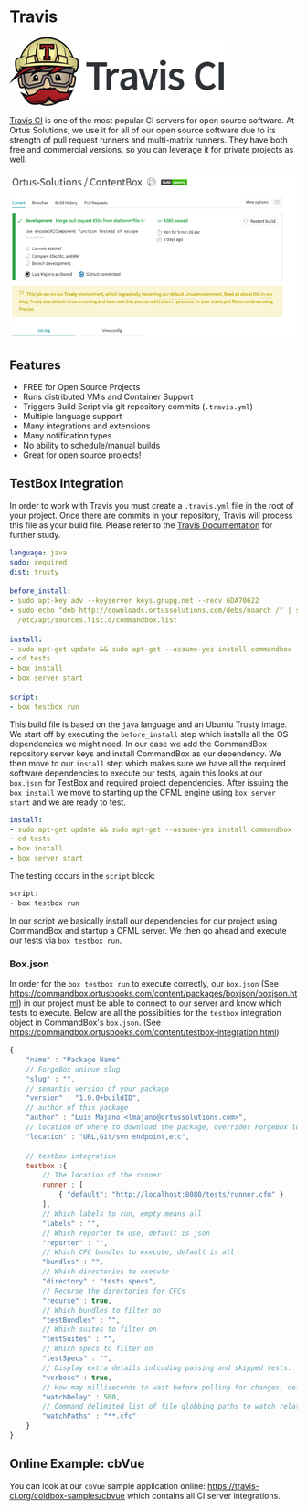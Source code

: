 # Travis

![](/assets/travis-ci.png)

[Travis CI](https://travis-ci.org/) is one of the most popular CI servers for open source software.  At Ortus Solutions, we use it for all of our open source software due to its strength of pull request runners and multi-matrix runners.  They have both free and commercial versions, so you can leverage it for private projects as well.

![](/assets/travis-projectview.png)

## Features

* FREE for Open Source Projects
* Runs distributed VM’s and Container Support
* Triggers Build Script via git repository commits (`.travis.yml`)
* Multiple language support
* Many integrations and extensions
* Many notification types
* No ability to schedule/manual builds
* Great for open source projects!

## TestBox Integration

In order to work with Travis you must create a `.travis.yml` file in the root of your project.  Once there are commits in your repository, Travis will process this file as your build file.  Please refer to the [Travis Documentation](https://docs.travis-ci.com/) for further study.


```yml
language: java
sudo: required
dist: trusty

before_install:
- sudo apt-key adv --keyserver keys.gnupg.net --recv 6DA70622
- sudo echo "deb http://downloads.ortussolutions.com/debs/noarch /" | sudo tee -a
  /etc/apt/sources.list.d/commandbox.list

install:
- sudo apt-get update && sudo apt-get --assume-yes install commandbox
- cd tests
- box install
- box server start

script:
- box testbox run
```

This build file is based on the `java` language and an Ubuntu Trusty image.  We start off by executing the `before_install` step which installs all the OS dependencies we might need.  In our case we add the CommandBox repository server keys and install CommandBox as our dependency.  We then move to our `install` step which makes sure we have all the required software dependencies to execute our tests, again this looks at our `box.json` for TestBox and required project dependencies.  After issuing the `box install` we move to starting up the CFML engine using `box server start` and we are ready to test.

```yml
install:
- sudo apt-get update && sudo apt-get --assume-yes install commandbox
- cd tests
- box install
- box server start
```

The testing occurs in the `script` block:

```js
script:
- box testbox run
```


In our script we basically install our dependencies for our project using CommandBox and startup a CFML server.  We then go ahead and execute our tests via `box testbox run`.

### Box.json

In order for the `box testbox run` to execute correctly, our `box.json` (See https://commandbox.ortusbooks.com/content/packages/boxjson/boxjson.html) in our project must be able to connect to our server and know which tests to execute.  Below are all the possiblities for the `testbox` integration object in CommandBox's `box.json`.  (See https://commandbox.ortusbooks.com/content/testbox-integration.html)


```js
{
    "name" : "Package Name",
    // ForgeBox unique slug
    "slug" : "",
    // semantic version of your package
    "version" : "1.0.0+buildID",
    // author of this package
    "author" : "Luis Majano <lmajano@ortussolutions.com>",
    // location of where to download the package, overrides ForgeBox location
    "location" : "URL,Git/svn endpoint,etc",
    
    // testbox integration
    testbox :{
        // The location of the runner
        runner : [
            { "default": "http://localhost:8080/tests/runner.cfm" }
        ],
        // Which labels to run, empty means all
        "labels" : "",
        // Which reporter to use, default is json
        "reporter" : "",
        // Which CFC bundles to execute, default is all
        "bundles" : "",
        // Which directories to execute
        "directory" : "tests.specs",
        // Recurse the directories for CFCs
        "recurse" : true,
        // Which bundles to filter on
        "testBundles" : "",
        // Which suites to filter on
        "testSuites" : "",
        // Which specs to filter on
        "testSpecs" : "",
        // Display extra details inlcuding passing and skipped tests.
        "verbose" : true,
        // How may milliseconds to wait before polling for changes, defaults to 500 ms
        "watchDelay" : 500,
        // Command delimited list of file globbing paths to watch relative to the working directory
        "watchPaths" : "**.cfc"
    }
}
```

## Online Example: cbVue

You can look at our `cbVue` sample application online: https://travis-ci.org/coldbox-samples/cbvue which contains all CI server integrations.





